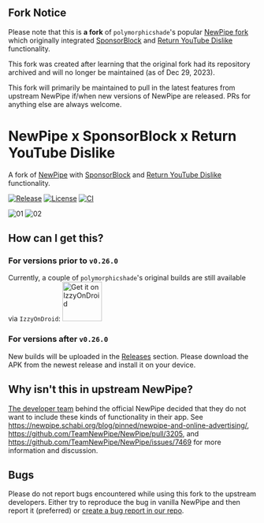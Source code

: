 ## Fork Notice
Please note that this is **a fork** of `polymorphicshade`'s popular [NewPipe fork](https://github.com/polymorphicshade/NewPipe) which originally integrated [SponsorBlock](https://sponsor.ajay.app/) and [Return YouTube Dislike](https://returnyoutubedislike.com/) functionality.

This fork was created after learning that the original fork had its repository archived and will no longer be maintained (as of Dec 29, 2023).

This fork will primarily be maintained to pull in the latest features from upstream NewPipe if/when new versions of NewPipe are released. PRs for anything else are always welcome.

# NewPipe x SponsorBlock x Return YouTube Dislike
A fork of [NewPipe](https://github.com/TeamNewPipe/NewPipe) with [SponsorBlock](https://sponsor.ajay.app/) and [Return YouTube Dislike](https://returnyoutubedislike.com/) functionality.

[![Release](https://img.shields.io/github/v/release/javulticat/NewPipe?label=Release)](https://github.com/javulticat/NewPipe/releases/latest)
[![License](https://img.shields.io/github/license/javulticat/NewPipe?color=blue&label=License)](https://www.gnu.org/licenses/gpl-3.0)
[![CI](https://github.com/javulticat/NewPipe/actions/workflows/ci.yml/badge.svg?branch=sponsorblock)](https://github.com/javulticat/NewPipe/actions?query=branch%3Asponsorblock)

![01](.github/images/preview01.gif)
![02](.github/images/preview02.gif)

## How can I get this?

### For versions prior to `v0.26.0`
Currently, a couple of `polymorphicshade`'s original builds are still available via `IzzyOnDroid`:
[<img alt="Get it on IzzyOnDroid" height="80" src="https://gitlab.com/IzzyOnDroid/repo/-/raw/master/assets/IzzyOnDroid.png">](https://apt.izzysoft.de/fdroid/index/apk/org.polymorphicshade.newpipe)

### For versions after `v0.26.0`
New builds will be uploaded in the [Releases](https://github.com/javulticat/NewPipe/releases) section. Please download the APK from the newest release and install it on your device.

## Why isn't this in upstream NewPipe?
[The developer team](https://github.com/TeamNewPipe) behind the official NewPipe decided that they do not want to include these kinds of functionality in their app. See https://newpipe.schabi.org/blog/pinned/newpipe-and-online-advertising/, https://github.com/TeamNewPipe/NewPipe/pull/3205, and https://github.com/TeamNewPipe/NewPipe/issues/7469 for more information and discussion.

## Bugs
Please do not report bugs encountered while using this fork to the upstream developers. Either try to reproduce the bug in vanilla NewPipe and then report it (preferred) or [create a bug report in our repo](https://github.com/javulticat/NewPipe/issues/new?assignees=&labels=bug&template=bug_report.md).
